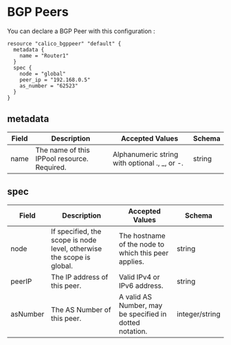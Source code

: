 # BGP Peers

You can declare a BGP Peer with this configuration : 

```hcl
resource "calico_bgppeer" "default" {
  metadata {
    name = "Router1"
  }
  spec {
    node = "global"
    peer_ip = "192.168.0.5"
    as_number = "62523"
  }
}
```

## metadata

|**Field**|**Description**|**Accepted Values**|**Schema**|
|---------|---------------|-------------------|----------|
|name|The name of this IPPool resource. Required.|Alphanumeric string with optional ., _, or -.|string|
  
  
## spec

|**Field**|**Description**|**Accepted Values**|**Schema**|
|---------|---------------|-------------------|----------|
|node|If specified, the scope is node level, otherwise the scope is global.|The hostname of the node to which this peer applies.|string| 
|peerIP|The IP address of this peer.|Valid IPv4 or IPv6 address.|string| 
|asNumber|The AS Number of this peer.|A valid AS Number, may be specified in dotted notation.|integer/string| 